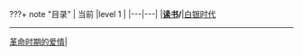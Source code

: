 ???+ note "目录"
     | 当前 |level 1 |
     |---|---|
     |**[读书](./读书/index)/**|[白银时代](./读书/白银时代)<br><hr>[革命时期的爱情](./读书/革命时期的爱情)|